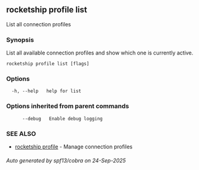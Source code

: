 ## rocketship profile list

List all connection profiles

### Synopsis

List all available connection profiles and show which one is currently active.

```
rocketship profile list [flags]
```

### Options

```
  -h, --help   help for list
```

### Options inherited from parent commands

```
      --debug   Enable debug logging
```

### SEE ALSO

* [rocketship profile](rocketship_profile.md)	 - Manage connection profiles

###### Auto generated by spf13/cobra on 24-Sep-2025
